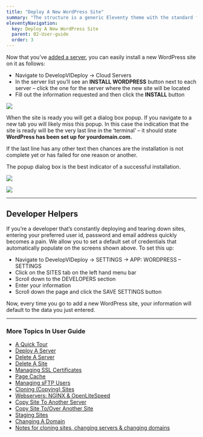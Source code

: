```yaml
---
title: "Deploy A New WordPress Site"
summary: "The structure is a generic Eleventy theme with the standard folder and file names."
eleventyNavigation:
  key: Deploy A New WordPress Site
  parent: 02-User-guide
  order: 3
---
```

Now that you’ve [added a server](https://web.archive.org/web/20240529143948/https://wpclouddeploy.com/documentation/wpcloud-deploy-user-guide/deploy-a-server/), you can easily install a new WordPress site on it as follows:

*  Navigate to DevelopVIDeploy → Cloud Servers
*  In the server list you’ll see an **INSTALL WORDPRESS** button next to each server – click the one for the server where the new site will be located
*  Fill out the information requested and then click the **INSTALL** button

[![](https://web.archive.org/web/20240529143948im_/https://wpclouddeploy.com/wp-content/uploads/2023/01/wpcd50-deploy-new-site-01.png)](https://web.archive.org/web/20240529143948/https://wpclouddeploy.com/wp-content/uploads/2023/01/wpcd50-deploy-new-site-01.png)

When the site is ready you will get a dialog box popup. If you navigate to a new tab you will likely miss this popup. In this case the indication that the site is ready will be the very last line in the ‘terminal’ – it should state **WordPress has been set up for yourdomain.com.**

If the last line has any other text then chances are the installation is not complete yet or has failed for one reason or another.

The popup dialog box is the best indicator of a successful installation.

[![](https://web.archive.org/web/20240529143948im_/https://wpclouddeploy.com/wp-content/uploads/2023/01/wpcd50-deploy-new-site-02.png)](https://web.archive.org/web/20240529143948/https://wpclouddeploy.com/wp-content/uploads/2023/01/wpcd50-deploy-new-site-02.png)

[![](https://web.archive.org/web/20240529143948im_/https://wpclouddeploy.com/wp-content/uploads/2023/01/wpcd50-deploy-new-site-03.png)](https://web.archive.org/web/20240529143948/https://wpclouddeploy.com/wp-content/uploads/2023/01/wpcd50-deploy-new-site-03.png)

- - -

## Developer Helpers

If you’re a developer that’s constantly deploying and tearing down sites, entering your preferred user id, password and email address quickly becomes a pain. We allow you to set a default set of credentials that automatically populate on the screens shown above. To set this up:

*  Navigate to DevelopVIDeploy → SETTINGS → APP: WORDPRESS – SETTINGS
*  Click on the SITES tab on the left hand menu bar
*  Scroll down to the DEVELOPERS section
*  Enter your information
*  Scroll down the page and click the SAVE SETTINGS button

Now, every time you go to add a new WordPress site, your information will default to the data you just entered.

- - -

### More Topics In User Guide

*  [A Quick Tour](https://web.archive.org/web/20240529143948/https://wpclouddeploy.com/documentation/wpcloud-deploy-user-guide/a-quick-tour/)
*  [Deploy A Server](https://web.archive.org/web/20240529143948/https://wpclouddeploy.com/documentation/wpcloud-deploy-user-guide/deploy-a-server/)
*  [Delete A Server](https://web.archive.org/web/20240529143948/https://wpclouddeploy.com/documentation/wpcloud-deploy-user-guide/delete-a-server/)
*  [Delete A Site](https://web.archive.org/web/20240529143948/https://wpclouddeploy.com/documentation/wpcloud-deploy-user-guide/delete-a-site/)
*  [Managing SSL Certificates](https://web.archive.org/web/20240529143948/https://wpclouddeploy.com/documentation/wpcloud-deploy-user-guide/enable-or-disable-ssl/)
*  [Page Cache](https://web.archive.org/web/20240529143948/https://wpclouddeploy.com/documentation/wpcloud-deploy-user-guide/page-cache/)
*  [Managing sFTP Users](https://web.archive.org/web/20240529143948/https://wpclouddeploy.com/documentation/wpcloud-deploy-user-guide/managing-sftp-users/)
*  [Cloning (Copying) Sites](https://web.archive.org/web/20240529143948/https://wpclouddeploy.com/documentation/wpcloud-deploy-user-guide/cloning-sites/)
*  [Webservers: NGINX & OpenLiteSpeed](https://web.archive.org/web/20240529143948/https://wpclouddeploy.com/documentation/wpcloud-deploy-user-guide/webservers-nginx-openlitespeed/)
*  [Copy Site To Another Server](https://web.archive.org/web/20240529143948/https://wpclouddeploy.com/documentation/wpcloud-deploy-user-guide/copy-site-to-another-server/)
*  [Copy Site To/Over Another Site](https://web.archive.org/web/20240529143948/https://wpclouddeploy.com/documentation/wpcloud-deploy-user-guide/copy-site-to-over-another-site/)
*  [Staging Sites](https://web.archive.org/web/20240529143948/https://wpclouddeploy.com/documentation/wpcloud-deploy-user-guide/staging-sites/)
*  [Changing A Domain](https://web.archive.org/web/20240529143948/https://wpclouddeploy.com/documentation/wpcloud-deploy-user-guide/changing-a-domain/)
*  [Notes for cloning sites, changing servers & changing domains](https://web.archive.org/web/20240529143948/https://wpclouddeploy.com/documentation/wpcloud-deploy-user-guide/considerations-and-gotchas-when-cloning-sites-changing-servers-and-or-changing-domains/)
